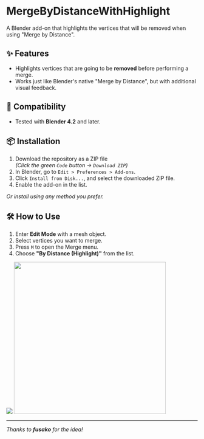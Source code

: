 # MergeByDistanceWithHighlight

A Blender add-on that highlights the vertices that will be removed when using "Merge by Distance".

## ✨ Features

- Highlights vertices that are going to be **removed** before performing a merge.
- Works just like Blender's native "Merge by Distance", but with additional visual feedback.

## 🧩 Compatibility

- Tested with **Blender 4.2** and later.

## 📦 Installation

1. Download the repository as a ZIP file  
   *(Click the green `Code` button → `Download ZIP`)*
2. In Blender, go to `Edit > Preferences > Add-ons`.
3. Click `Install from Disk...`, and select the downloaded ZIP file.
4. Enable the add-on in the list.

*Or install using any method you prefer.*

## 🛠 How to Use

1. Enter **Edit Mode** with a mesh object.
2. Select vertices you want to merge.
3. Press `M` to open the Merge menu.
4. Choose **"By Distance (Highlight)"** from the list.

<img src="https://github.com/user-attachments/assets/38aef9de-b525-4354-92b2-c410f5585275">
<img src="https://github.com/user-attachments/assets/10635f44-7fc4-4ed9-b304-99c1fe45f2a4" width="400">

---

*Thanks to **fusako** for the idea!*
